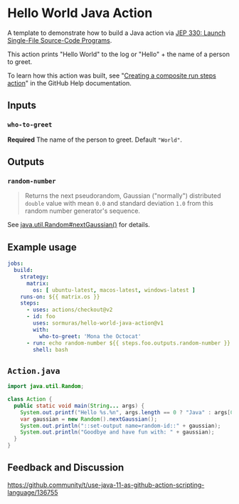 # Hello World Java Action
A template to demonstrate how to build a Java action via [JEP 330: Launch Single-File Source-Code Programs](https://openjdk.java.net/jeps/330).

This action prints "Hello World" to the log or "Hello" + the name of a person to greet.

To learn how this action was built, see "[Creating a composite run steps action](https://docs.github.com/en/free-pro-team@latest/actions/creating-actions/creating-a-composite-run-steps-action)" in the GitHub Help documentation.

## Inputs

### `who-to-greet`

**Required** The name of the person to greet. Default `"World"`.

## Outputs

### `random-number`

> Returns the next pseudorandom, Gaussian ("normally") distributed
> `double` value with mean `0.0` and standard deviation `1.0` from
> this random number generator's sequence.

See [java.util.Random#nextGaussian()](https://docs.oracle.com/en/java/javase/11/docs/api/java.base/java/util/Random.html#nextGaussian()) for details.

## Example usage

```yaml
jobs:
  build:
    strategy:
      matrix:
        os: [ ubuntu-latest, macos-latest, windows-latest ]
    runs-on: ${{ matrix.os }}
    steps:
      - uses: actions/checkout@v2
      - id: foo
        uses: sormuras/hello-world-java-action@v1
        with:
          who-to-greet: 'Mona the Octocat'
      - run: echo random-number ${{ steps.foo.outputs.random-number }}
        shell: bash
```

## `Action.java`

```java
import java.util.Random;

class Action {
  public static void main(String... args) {
    System.out.printf("Hello %s.%n", args.length == 0 ? "Java" : args[0]);
    var gaussian = new Random().nextGaussian();
    System.out.println("::set-output name=random-id::" + gaussian);
    System.out.println("Goodbye and have fun with: " + gaussian);
  }
}
```

## Feedback and Discussion

https://github.community/t/use-java-11-as-github-action-scripting-language/136755
